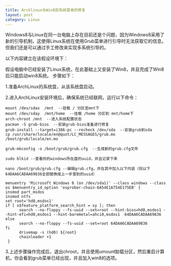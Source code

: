 ```yaml
---
title: Archlinux与Win8双系统菜单的修复
layout: post
category: Linux
---
```


Windows8与Linux在同一台电脑上存在目前还是个问题，因为Windows8采用了新的引导机制，这使得Linux系统在使用Grub菜单进行引导时无法获取它的信息。但我们还是可以通过手工修改来实现多系统引导的。

以下内容建立在该假设环境下：

  假设电脑中已经安装了Linux系统，在此基础上又安装了Win8，并且完成了Win8后只能启动win8系统。
步骤如下：

1.准备ArchLinux的系统盘，从该系统盘启动。

2.进入ArchLinux安装环境后，确保系统已经联网，运行以下命令：

  	mount /dev/sdax  /mnt  --挂载 / 分区至mnt下
 	mount /dev/sday  /mnt/home  --挂载 /home 分区到 mnt/home下
  	arch-chroot /mnt  --进入系统配置状态
  	pacman -S grub-bios  --安装grub-bios准备进行修复
  	grub-install --target=i386-pc --recheck /dev/sda  --安装grub到sda
  	cp /usr/share/locale/en@quot/LC_MESSAGES/grub.mo /boot/grub/locale/en.mo

  	grub-mkconfig -o /boot/grub/grub.cfg  --生成新的grub.cfg文件
  	
	sudo blkid --查看你的windows所在盘的uuid，并且记录下来
  	
	nano /boot/grub/grub.cfg --编辑grub.cfg，并在其中加入以下内容（将以下64DAA6CADAA69836全部替换成上一步查到的uuid）

   	menuentry 'Microsoft Windows 8 (on /dev/sda1)' --class windows --class os $menuentry_id_option 'osprober-chain-6A54E1A754E175EB' {
   	insmod part_msdos
   	insmod ntfs
   	set root='hd0,msdos1'
   	if [ x$feature_platform_search_hint = xy ]; then
    	  search --no-floppy --fs-uuid --set=root --hint-bios=hd0,msdos1 --hint-efi=hd0,msdos1 --hint-baremetal=ahci0,msdos1  64DAA6CADAA69836
   	else
    	  search --no-floppy --fs-uuid --set=root 64DAA6CADAA69836
   	fi
    	  drivemap -s (hd0) ${root}
    	  chainloader +1
   	 }

3.上述步骤操作完成后，退出chroot，并且使用umount缷载分区，然后重启计算机，你会看到grub菜单已经出现，并且加入win8的选项。